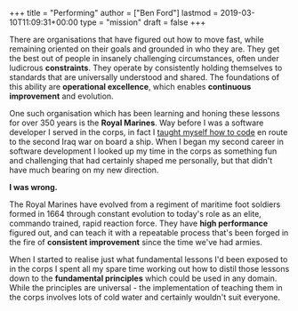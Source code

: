+++
title = "Performing"
author = ["Ben Ford"]
lastmod = 2019-03-10T11:09:31+00:00
type = "mission"
draft = false
+++

There are organisations that have figured out how to move fast, while remaining
oriented on their goals and grounded in who they are. They get the best out of
people in insanely challenging circumstances, often under ludicrous **constraints**.
They operate by consistently holding themselves to standards that are
universally understood and shared. The foundations of this ability are
**operational excellence**, which enables **continuous improvement** and evolution.

One such organisation which has been learning and honing these lessons for over
350 years is the **Royal Marines**. Way before I was a software developer I served
in the corps, in fact I [taught myself how to code](/about/) en route to the second Iraq
war on board a ship. When I began my second career in software development I
looked up my time in the corps as something fun and challenging that had
certainly shaped me personally, but that didn't have much bearing on my new
direction.

**I was wrong.**

The Royal Marines have evolved from a regiment of maritime foot soldiers formed
in 1664 through constant evolution to today's role as an elite, commando trained,
rapid reaction force. They have **high performance** figured out, and can teach it
with a repeatable process that's been forged in the fire of **consistent improvement**
since the time we've had armies.

When I started to realise just what fundamental lessons I'd been exposed to in
the corps I spent all my spare time working out how to distil those lessons down
to the **fundamental principles** which could be used in any domain. While the
principles are universal - the implementation of teaching them in the corps
involves lots of cold water and certainly wouldn't suit everyone.
